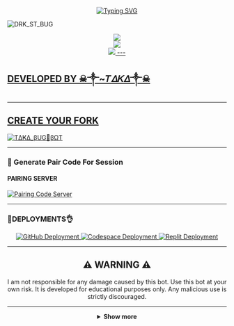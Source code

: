 <p align="center">
  <a href="https://git.io/typing-svg">
    <img src="https://readme-typing-svg.demolab.com?font=EB+Garamond&weight=800&size=28&duration=4000&pause=1000&random=false&width=435&lines=+TΔҜΔ_βUG🦄βΩT;WHATSAPP+CRASH+x+BUG+BOT;DEVELOPED+BY+☠︎︎༒︎~𝑇𝛥𝛫𝛥༒︎☠︎︎" alt="Typing SVG" />
  </a>
</p>

![DRK_ST_BUG](https://files.catbox.moe/w89ko1.jpg)
<p align="center">
<a href="https://youtube.com/@diorrebero?si=qwk1cfYNpGmTu3Pd"><img src="https://img.shields.io/badge/YouTube-ff0000?style=for-the-badge&logo=youtube&logoColor=ff000000&https://youtube.com/@diorrebero?si=qwk1cfYNpGmTu3Pd" /><br>
<a href="https://whatsapp.com/channel/0029Vark1I1AYlUR1G8YMX31"><img src="https://img.shields.io/badge/WhatsApp Channel-25D366?style=for-the-badge&logo=whatsapp&logoColor=white&link=https://whatsapp.com/channel/0029Vark1I1AYlUR1G8YMX31" /><br>
<a href="https://t.me/takamd"><img src="https://img.shields.io/badge/Telegram-00FFFF?style=for-the-badge&logo=telegram&logoColor=white" />
---

## DEVELOPED BY ☠︎︎༒︎~𝑇𝛥𝛫𝛥༒︎☠︎︎

---

## CREATE YOUR FORK
<a href="https://github.com/Ch77a/TAKA_BUG/forks">
  <img title="TΔҜΔ_βUG🦄βΩT" src="https://img.shields.io/badge/FORK-TΔҜΔ_βUG🦄βΩT-red?color=red&style=for-the-badge&logo=stackshare">
</a>

---

### 🔐 Generate Pair Code For Session

#### PAIRING SERVER 
<a href="https://drk-tech-1.onrender.com/" target="_blank">
  <img alt="Pairing Code Server " src="https://img.shields.io/badge/PAIRING CODE-green?style=for-the-badge&logo=opencv&logoColor=white"/>
</a>

---

###  🐛DEPLOYMENTS👌

<div align="center">
  <!-- Badges for deployment -->
  <a href="https://youtu.be/AZg7UMMy6q8?si=_YyYGgUS1AL9oR-B" target="_blank">
    <img src="https://img.shields.io/badge/Deployment-GitHub-blue?style=for-the-badge&logo=github" alt="GitHub Deployment" />
  </a>
  <a href="https://youtu.be/4b1HNuaQx54?si=CSRoq27E8nS0AeNA" target="_blank">
    <img src="https://img.shields.io/badge/Deployment-Codespace-blue?style=for-the-badge&logo=github" alt="Codespace Deployment" />
  </a>
  <a href="https://youtu.be/yH2KCK0AD4I?si=F5tjgBpK4ZQO0F-x" target="_blank">
    <img src="https://img.shields.io/badge/Deployment-Replit-blue?style=for-the-badge&logo=replit" alt="Replit Deployment" />
  </a>
  
---

## ⚠️ WARNING ⚠️

I am not responsible for any damage caused by this bot. Use this bot at your own risk. It is developed for educational purposes only. Any malicious use is strictly discouraged.

---

<details>
  <summary><strong>Show more</strong></summary>


---

## Developer 💀

<a href="https://github.com/Ch77a/TAKA_BUG">
  <img src="https://github.com/Ch77a/TAKA_BUG.png" width="200" height="200" alt="☠︎︎༒︎~𝑇𝛥𝛫𝛥༒︎☠︎︎"/>
</a>
<p align="center"><strong>☠︎︎༒︎~𝑇𝛥𝛫𝛥༒︎☠︎︎</strong></p>

---

## Contributors 🤝

<a href="https://github.com/Ch77a">
  <img src="https://github.com/Ch77a.png" width="200" height="200" alt="Ch77a"/>
</a>
<p align="center"><strong>Ch77a</strong

---

## GitHub Deployment

```yaml
name: Node.js CI

on:
  push:
    branches:
      - main
  pull_request:
    branches:
      - main
  schedule:
    - cron: '0 */6 * * *'  

jobs:
  build:

    runs-on: ubuntu-latest

    strategy:
      matrix:
        node-version: [20.x]

    steps:
    - name: Checkout repository
      uses: actions/checkout@v3

    - name: Set up Node.js
      uses: actions/setup-node@v3
      with:
        node-version: ${{ matrix.node-version }}

    - name: Install dependencies
      run: npm install

    - name: Install FFmpeg
      run: sudo apt-get install -y ffmpeg

    - name: Start application with timeout
      run: |
        timeout 21590s npm start  # Limits run to 5h 59m 50s

    - name: Save state (Optional)
      run: |
        ./save_state.sh
